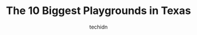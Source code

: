 ---
layout: ampstory
image: https://i0.wp.com/paketmu.com/wp-content/uploads/2023/06/lakewood-playground-0-in-texas-1686364374.jpeg?resize=640,853
author: techidn
featured: false
description: Explore the diverse Playground scene in Texas, home to an incredible selection of 10 establishments catering to every taste. Whether youre in search of iconic favorites or undiscovered trea
title: The 10 Biggest Playgrounds in Texas
cover:
   title: The 10 Biggest Playgrounds in Texas
   subtitle: RICKPATE
   background: https://paketmu.com/wp-content/uploads/2023/06/lakewood-playground-0-in-texas-1686364374.jpeg

pages: 
 - layout: thirds
   top: <h1>#1 Hope Park Frisco</h1>
   bottom: "<p>Beautiful and well maintained public park with a huge, all-abilities playground with squishy foam ground and another playground for older kids with wood chips.There are s</p>"
   background: https://paketmu.com/wp-content/uploads/2023/06/lakewood-playground-1-in-texas-1686364375.jpeg
   backgroundblur: true
 - layout: thirds
   top: <h1>#2 Mary Heads Carter Park</h1>
   bottom: "<p>I recently had the pleasure of visiting this beautiful city park and I must say, it was an absolute delight. The park is well-maintained and offers a variety of activitie</p>"
   background: https://paketmu.com/wp-content/uploads/2023/06/lakewood-playground-2-in-texas-1686364377.jpeg
   cta:
      link: https://paketmu.com/the-10-biggest-playgrounds-in-texas/
      text: The 10 Biggest Playgrounds in Texas
 - layout: thirds
   top: <h1>#3 Donovan Park</h1>
   bottom: "<p>Very quaint park in a stunning neighborhood.  It was perfect for my boys to run off some energy! Cute neighborhood with local restaurants and shopping.</p>"
   background: https://paketmu.com/wp-content/uploads/2023/06/lakewood-playground-3-in-texas-1686364377.jpeg
   cta:
      link: https://paketmu.com/the-10-biggest-playgrounds-in-texas/
      text: The 10 Biggest Playgrounds in Texas
 - layout: thirds
   top: <h1>#4 Dream Park Playground</h1>
   bottom: "<p>2001 University Dr, Fort Worth, TX 76107, United States</p>"
   background: https://images.unsplash.com/photo-1534312527009-56c7016453e6?ixlib=rb-4.0.3&ixid=MnwxMjA3fDB8MHxwaG90by1wYWdlfHx8fGVufDB8fHx8&auto=format&fit=crop&w=640&h=853&q=80
   cta:
      link: https://paketmu.com/the-10-biggest-playgrounds-in-texas/
      text: The 10 Biggest Playgrounds in Texas
 - layout: thirds
   top: <h1>#5 PlayGrand Adventures</h1>
   bottom: "<p>2100 Epic Place, Grand Prairie, TX 75052, United States</p>"
   background: https://images.unsplash.com/photo-1574169208507-84376144848b?ixlib=rb-4.0.3&ixid=MnwxMjA3fDB8MHxwaG90by1wYWdlfHx8fGVufDB8fHx8&auto=format&fit=crop&w=640&h=853&q=80
   cta:
      link: https://paketmu.com/the-10-biggest-playgrounds-in-texas/
      text: The 10 Biggest Playgrounds in Texas
 - layout: thirds
   top: <h1>#6 Creative Playscape</h1>
   bottom: "<p>1003 N Austin Ave, Georgetown, TX 78626, United States</p>"
   background: https://images.unsplash.com/photo-1613843873231-1447db182f97?ixlib=rb-4.0.3&ixid=MnwxMjA3fDB8MHxwaG90by1wYWdlfHx8fGVufDB8fHx8&auto=format&fit=crop&w=640&h=853&q=80
   cta:
      link: https://paketmu.com/the-10-biggest-playgrounds-in-texas/
      text: The 10 Biggest Playgrounds in Texas
 - layout: thirds
   top: <h1>#7 Kids Kingdom</h1>
   bottom: "<p>Andrews, TX 79714, United States</p>"
   background: https://images.unsplash.com/photo-1604871000636-074fa5117945?ixlib=rb-4.0.3&ixid=MnwxMjA3fDB8MHxwaG90by1wYWdlfHx8fGVufDB8fHx8&auto=format&fit=crop&w=640&h=853&q=80
   cta:
      link: https://paketmu.com/the-10-biggest-playgrounds-in-texas/
      text: The 10 Biggest Playgrounds in Texas
 - layout: thirds
   middle: Continue reading...
   background: https://images.unsplash.com/photo-1549241520-425e3dfc01cb?ixlib=rb-4.0.3&ixid=MnwxMjA3fDB8MHxwaG90by1wYWdlfHx8fGVufDB8fHx8&auto=format&fit=crop&w=640&h=853&q=80
   cta:
      link: https://paketmu.com/the-10-biggest-playgrounds-in-texas/
      text: The 10 Biggest Playgrounds in Texas
      
---
